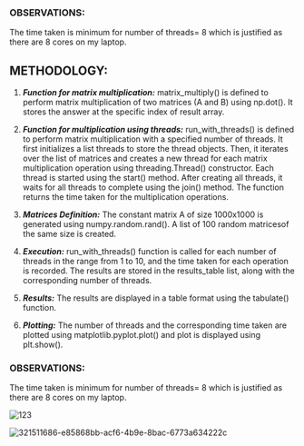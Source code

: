 ### **OBSERVATIONS:**
The time taken is minimum for number of threads= 8 which is justified as there are 8 cores on my laptop.
## **METHODOLOGY:**

1. ***Function for matrix multiplication:***  matrix_multiply() is defined to perform matrix multiplication of two matrices (A and B) using np.dot(). It stores the answer at the specific index of result array.

2. ***Function for multiplication using threads:***  run_with_threads() is defined to perform matrix multiplication with a specified number of threads.
It first initializes a list threads to store the thread objects.
Then, it iterates over the list of matrices and creates a new thread for each matrix multiplication operation using threading.Thread() constructor.
Each thread is started using the start() method. After creating all threads, it waits for all threads to complete using the join() method. The function returns the time taken for the multiplication operations.

3. ***Matrices Definition:*** The constant matrix A of size 1000x1000 is generated using numpy.random.rand(). A list of 100 random matricesof the same size is created.

4. ***Execution:*** run_with_threads() function is called for each number of threads in the range from 1 to 10, and the time taken for each operation is recorded. The results are stored in the results_table list, along with the corresponding number of threads.

5. ***Results:*** The results are displayed in a table format using the tabulate() function.

6. ***Plotting:*** The number of threads and the corresponding time taken are plotted using matplotlib.pyplot.plot() and plot is displayed using plt.show().

### **OBSERVATIONS:**
The time taken is minimum for number of threads= 8 which is justified as there are 8 cores on my laptop.

![123](https://github.com/gleegazer16/Multi-Threading-Assignment-UCS654/assets/100419223/58dc5d63-b9ff-4f07-b2ea-710e9833fe67)

![321511686-e85868bb-acf6-4b9e-8bac-6773a634222c](https://github.com/gleegazer16/Multi-Threading-Assignment-UCS654/assets/100419223/d05fc065-93fd-41fa-8398-a9d38103bc7b)
